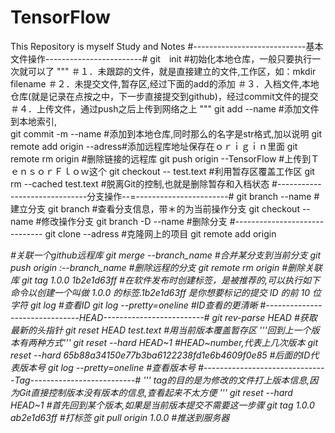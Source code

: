 # TensorFlow
This Repository is myself Study and Notes
    #----------------------------基本文件操作------------------------#
git　init #初始化本地仓库，一般只要执行一次就可以了
"""
	＃１．未跟踪的文件，就是直接建立的文件,工作区，如：mkdir filename
    ＃２．未提交文件,暂存区,经过下面的add的添加
    ＃３．入档文件,本地仓库(就是记录在点按之中，下一步直接提交到github)，经过commit文件的提交
    ＃４．上传文件，通过push之后上传到网络之上
"""
git add --name #添加文件到本地索引,	
git commit -m --name #添加到本地仓库,同时那么的名字是str格式,加以说明
git remote add origin --adress#添加远程库地址保存在ｏｒｉｇｉｎ里面
git remote rm origin #删除链接的远程库
git push origin --TensorFlow #上传到ＴｅｎｓｏｒＦｌｏｗ这个
git checkout -- test.text #利用暂存区覆盖工作区
git rm --cached test.text #脱离Git的控制,也就是删除暂存和入档状态
#------------------------------分支操作--=-----------------------#
git branch --name 	#建立分支
git branch 			#查看分支信息，带＊的为当前操作分支
git checkout --name #修改操作分支
git branch -D --name #删除分支
#------------------------------
git clone --adress #克隆网上的项目
git remote add origin <address> #关联一个github远程库
git merge --branch_name #合并某分支到当前分支
git push origin :--branch_name #删除远程的分支
git remote rm origin #删除关联库
git tag 1.0.0 1b2e1d63ff #在软件发布时创建标签，是被推荐的,可以执行如下命令以创建一个叫做 1.0.0 的标签.1b2e1d63ff 是你想要标记的提交 ID 的前 10 位字符
git log #查看ID
git log --pretty=oneline #ID查看的更清晰
#-------------------------------HEAD-------------------------#
git rev-parse HEAD #获取最新的头指针
git reset HEAD test.text #用当前版本覆盖暂存区
'''回到上一个版本有两种方式'''
git reset --hard HEAD~1 #HEAD~number,代表上几次版本
git reset --hard 65b88a34150e77b3ba6122238fd1e6b4609f0e85 #后面的ID代表版本号
git log --pretty=oneline #查看版本号
#-------------------------------Tag--------------------------#
'''
	tag的目的是为修改的文件打上版本信息,因为Git直接控制版本没有版本的信息,查看起来不太方便
'''
git reset --hard HEAD~1  #首先回到某个版本,如果是当前版本提交不需要这一步骤
git tag 1.0.0 ab2e1d63ff #打标签
git pull origin 1.0.0 #推送到服务器
